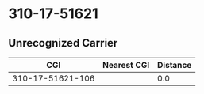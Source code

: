 # 310-17-51621
## Unrecognized Carrier


| CGI | Nearest CGI | Distance |
|-----|-------------|----------|
| 310-17-51621-106 |  | 0.0 |

